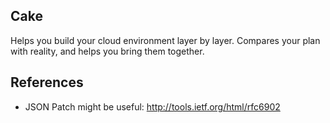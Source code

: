 Cake
----

Helps you build your cloud environment layer by layer. Compares your plan with reality, and helps you bring them together.


References
----------
* JSON Patch might be useful: http://tools.ietf.org/html/rfc6902